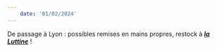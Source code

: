 ```yaml
---
    date: '01/02/2024'
---
```


De passage à Lyon : possibles remises en mains propres, restock à [_**la Luttine**_]() !